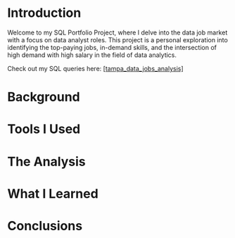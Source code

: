 # Introduction
Welcome to my SQL Portfolio Project, where I delve into the data job market with a focus on data analyst roles. This project is a personal exploration into identifying the top-paying jobs, in-demand skills, and the intersection of high demand with high salary in the field of data analytics.

Check out my SQL queries here: [[tampa_data_jobs_analysis]](docs/)
# Background
# Tools I Used
# The Analysis
# What I Learned
# Conclusions
